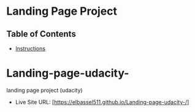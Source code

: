 # Landing Page Project

## Table of Contents

* [Instructions](#instructions)

# Landing-page-udacity-
landing page project (udacity)
- Live Site URL: [https://elbassel511.github.io/Landing-page-udacity-/]
